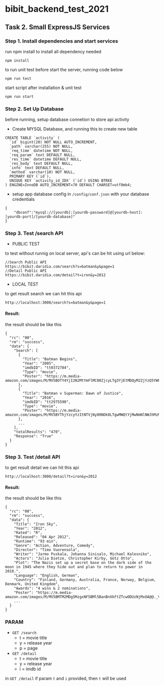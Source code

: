 # bibit_backend_test_2021
## Task 2. Small ExpressJS Services

### Step 1. Install dependencies and start services
run npm install to install all dependency needed
```
npm install
```
to run unit test before start the server, running code below
```
npm run test
```
start script after installation & unit test
```
npm run start
```

### Step 2. Set Up Database
before running, setup database connetion to store api activity

- Create MYSQL Database, and running this to create new table
```
CREATE TABLE `activity` (
  `id` bigint(20) NOT NULL AUTO_INCREMENT,
  `path` varchar(255) NOT NULL,
  `req_time` datetime NOT NULL,
  `req_param` text DEFAULT NULL,
  `res_time` datetime DEFAULT NULL,
  `res_body` text DEFAULT NULL,
  `info` text DEFAULT NULL,
  `method` varchar(10) NOT NULL,
  PRIMARY KEY (`id`),
  UNIQUE KEY `activity_id_IDX` (`id`) USING BTREE
) ENGINE=InnoDB AUTO_INCREMENT=70 DEFAULT CHARSET=utf8mb4;
```
- setup app database config in `/config/conf.json` with your database credentials
```
{
    "dbconf":"mysql://[yourdb]:[yourdb-password]@[yourdb-host]:[yourdb-port]/[yourdb-database]"
}
```

### Step 3. Test /search API

- PUBLIC TEST

to test without runnig on local server, api's can be hit using url below:
```
//Search Public API
https://bibit.daridia.com/search?s=batman&y&page=1
//Detail Public API
https://bibit.daridia.com/detail?t=iron&y=2012
```

- LOCAL TEST

to get result search we can hit this api
```
http://localhost:3000/search?s=batman&y&page=1
```
#### Result:
the result should be like this
```
{
  "rc": "00",
  "rm": "success",
  "data": {
    "Search": [
      {
        "Title": "Batman Begins",
        "Year": "2005",
        "imdbID": "tt0372784",
        "Type": "movie",
        "Poster": "https://m.media-amazon.com/images/M/MV5BOTY4YjI2N2MtYmFlMC00ZjcyLTg3YjEtMDQyM2ZjYzQ5YWFkXkEyXkFqcGdeQXVyMTQxNzMzNDI@._V1_SX300.jpg"
      },
      {
        "Title": "Batman v Superman: Dawn of Justice",
        "Year": "2016",
        "imdbID": "tt2975590",
        "Type": "movie",
        "Poster": "https://m.media-amazon.com/images/M/MV5BYThjYzcyYzItNTVjNy00NDk0LTgwMWQtYjMwNmNlNWJhMzMyXkEyXkFqcGdeQXVyMTQxNzMzNDI@._V1_SX300.jpg"
      },
      ...
    ],
    "totalResults": "470",
    "Response": "True"
  }
}
```

### Step 3. Test /detail API
to get result detail we can hit this api
```
http://localhost:3000/detail?t=iron&y=2012
```
#### Result:
the result should be like this
```
{
  "rc": "00",
  "rm": "success",
  "data": {
    "Title": "Iron Sky",
    "Year": "2012",
    "Rated": "R",
    "Released": "04 Apr 2012",
    "Runtime": "93 min",
    "Genre": "Action, Adventure, Comedy",
    "Director": "Timo Vuorensola",
    "Writer": "Jarmo Puskala, Johanna Sinisalo, Michael Kalesniko",
    "Actors": "Julia Dietze, Christopher Kirby, Götz Otto",
    "Plot": "The Nazis set up a secret base on the dark side of the moon in 1945 where they hide out and plan to return to power in 2018.",
    "Language": "English, German",
    "Country": "Finland, Germany, Australia, France, Norway, Belgium, Denmark, United Kingdom",
    "Awards": "4 wins & 2 nominations",
    "Poster": "https://m.media-amazon.com/images/M/MV5BMTM2MDg5MzgxNF5BMl5BanBnXkFtZTcwODUzNjMxOA@@._V1_SX300.jpg",
    ...
  }
}
```

### PARAM
  - `GET /search`
    - t = movie title
    - y = release year
    - p = page
  - `GET /detail`
    - t = movie title
    - y = release year
    - i = imdb id

in `GET /detail` if param `t` and `i` provided, then `t` will be used 




